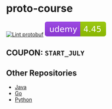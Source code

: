 # proto-course

[![Lint protobuf](https://github.com/Clement-Jean/proto-course/actions/workflows/lint.yaml/badge.svg)](https://github.com/Clement-Jean/proto-course/actions/workflows/lint.yaml) ![Udemy](.github/badges/udemy.svg)

## COUPON: `START_JULY`

## Other Repositories

- [Java](https://github.com/Clement-Jean/proto-java-course)
- [Go](https://github.com/Clement-Jean/proto-go-course)
- [Python](https://github.com/Clement-Jean/proto-python-course)
